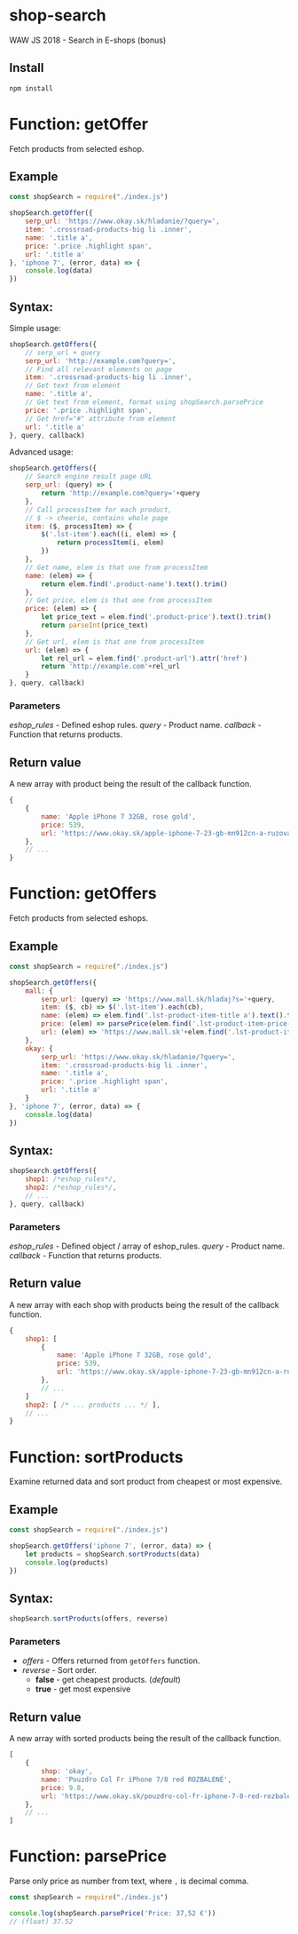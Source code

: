 # shop-search
WAW JS 2018 - Search in E-shops (bonus)

## Install
```bash
npm install
```

# Function: getOffer
Fetch products from selected eshop.

## Example
```js
const shopSearch = require("./index.js")

shopSearch.getOffer({
	serp_url: 'https://www.okay.sk/hladanie/?query=',
	item: '.crossroad-products-big li .inner',
	name: '.title a',
	price: '.price .highlight span',
	url: '.title a'
}, 'iphone 7', (error, data) => {
    console.log(data)
})
```

## Syntax:
Simple usage:
```js
shopSearch.getOffers({
    // serp_url + query
    serp_url: 'http://example.com?query=',
    // Find all relevant elements on page
    item: '.crossroad-products-big li .inner',
    // Get text from element
    name: '.title a',
    // Get text from element, format using shopSearch.parsePrice
    price: '.price .highlight span',
    // Get href="#" attribute from element
    url: '.title a'
}, query, callback)
```

Advanced usage:
```js
shopSearch.getOffers({
    // Search engine result page URL
    serp_url: (query) => {
        return 'http://example.com?query='+query
    },
    // Call processItem for each product,
    // $ -> cheerio, contains whole page
    item: ($, processItem) => {
        $('.lst-item').each((i, elem) => {
            return processItem(i, elem)
        })
    },
    // Get name, elem is that one from processItem
    name: (elem) => {
        return elem.find('.product-name').text().trim()
    },
    // Get price, elem is that one from processItem
    price: (elem) => {
        let price_text = elem.find('.product-price').text().trim()
        return parseInt(price_text)
    },
    // Get url, elem is that one from processItem
    url: (elem) => {
        let rel_url = elem.find('.product-url').attr('href')
        return 'http://example.com'+rel_url
    }
}, query, callback)
```

### Parameters
*eshop_rules* - Defined eshop rules.
*query* - Product name.
*callback* - Function that returns products.

## Return value
A new array with product being the result of the callback function.
```js
{
    {
        name: 'Apple iPhone 7 32GB, rose gold',
        price: 539,
        url: 'https://www.okay.sk/apple-iphone-7-23-gb-mn912cn-a-ruzova-zlata/'
    },
    // ...
}
```

# Function: getOffers
Fetch products from selected eshops.

## Example
```js
const shopSearch = require("./index.js")

shopSearch.getOffers({
	mall: {
		serp_url: (query) => 'https://www.mall.sk/hladaj?s='+query,
		item: ($, cb) => $('.lst-item').each(cb),
		name: (elem) => elem.find('.lst-product-item-title a').text().trim(),
		price: (elem) => parsePrice(elem.find('.lst-product-item-price-value').text()),
		url: (elem) => 'https://www.mall.sk'+elem.find('.lst-product-item-title a').attr('href')
	},
	okay: {
		serp_url: 'https://www.okay.sk/hladanie/?query=',
		item: '.crossroad-products-big li .inner',
		name: '.title a',
		price: '.price .highlight span',
		url: '.title a'
	}
}, 'iphone 7', (error, data) => {
    console.log(data)
})
```

## Syntax:
```js
shopSearch.getOffers({
	shop1: /*eshop_rules*/,
    shop2: /*eshop_rules*/,
    // ...
}, query, callback)
```

### Parameters
*eshop_rules* - Defined object / array of eshop_rules.
*query* - Product name.
*callback* - Function that returns products.

## Return value
A new array with each shop with products being the result of the callback function.
```js
{
    shop1: [
        {
            name: 'Apple iPhone 7 32GB, rose gold',
            price: 539,
            url: 'https://www.okay.sk/apple-iphone-7-23-gb-mn912cn-a-ruzova-zlata/'
        },
        // ...
    ]
    shop2: [ /* ... products ... */ ],
    // ...
}
```

# Function: sortProducts
Examine returned data and sort product from cheapest or most expensive.

## Example
```js
const shopSearch = require("./index.js")

shopSearch.getOffers('iphone 7', (error, data) => {
    let products = shopSearch.sortProducts(data)
    console.log(products)
})
```

## Syntax:
```js
shopSearch.sortProducts(offers, reverse)
```

### Parameters
 - *offers* - Offers returned from `getOffers` function.
 - *reverse* - Sort order.
   - **false** - get cheapest products. (*default*)
   - **true** - get most expensive

## Return value
A new array with sorted products being the result of the callback function.
```js
[
    {
        shop: 'okay',
        name: 'Pouzdro Col Fr iPhone 7/8 red ROZBALENÉ',
        price: 9.8,
        url: 'https://www.okay.sk/pouzdro-col-fr-iphone-7-8-red-rozbalene/'
    },
    // ...
]
```

# Function: parsePrice
Parse only price as number from text, where `,` is decimal comma.

```js
const shopSearch = require("./index.js")

console.log(shopSearch.parsePrice('Price: 37,52 €'))
// (float) 37.52
```
